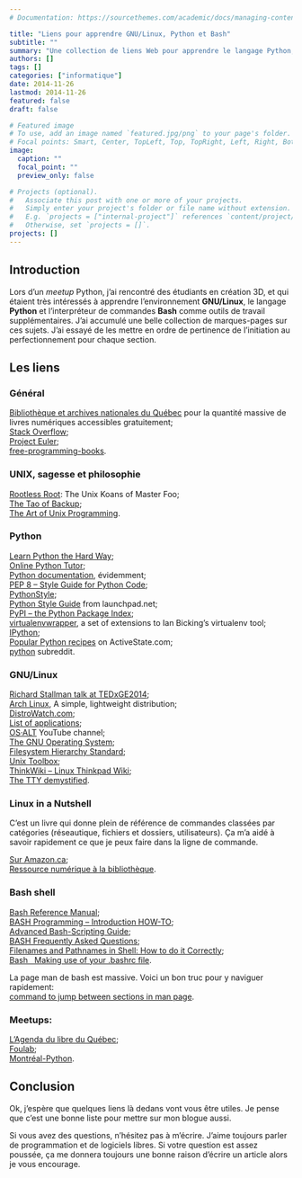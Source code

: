 ```yaml
---
# Documentation: https://sourcethemes.com/academic/docs/managing-content/

title: "Liens pour apprendre GNU/Linux, Python et Bash"
subtitle: ""
summary: "Une collection de liens Web pour apprendre le langage Python, GNU/Linux et l’interpréteur de commandes Bash."
authors: []
tags: []
categories: ["informatique"]
date: 2014-11-26
lastmod: 2014-11-26
featured: false
draft: false

# Featured image
# To use, add an image named `featured.jpg/png` to your page's folder.
# Focal points: Smart, Center, TopLeft, Top, TopRight, Left, Right, BottomLeft, Bottom, BottomRight.
image:
  caption: ""
  focal_point: ""
  preview_only: false

# Projects (optional).
#   Associate this post with one or more of your projects.
#   Simply enter your project's folder or file name without extension.
#   E.g. `projects = ["internal-project"]` references `content/project/deep-learning/index.md`.
#   Otherwise, set `projects = []`.
projects: []
---
```


## Introduction
Lors d’un *meetup* Python, j’ai rencontré des étudiants en création 3D, et qui étaient très intéressés à apprendre l’environnement **GNU/Linux**, le langage **Python** et l’interpréteur de commandes **Bash** comme outils de travail supplémentaires. J’ai accumulé une belle collection de marques-pages sur ces sujets. J’ai essayé de les mettre en ordre de pertinence de l’initiation au perfectionnement pour chaque section.

## Les liens
### Général

[Bibliothèque et archives nationales du Québec](http://www.banq.qc.ca/accueil/) pour la quantité massive de livres numériques accessibles gratuitement;  
[Stack Overflow](http://stackoverflow.com/);  
[Project Euler](https://projecteuler.net/);  
[free-programming-books](https://github.com/vhf/free-programming-books/blob/master/free-programming-books.md).


### UNIX, sagesse et philosophie

[Rootless Root](http://www.catb.org/~esr/writings/unix-koans/index.html): The Unix Koans of Master Foo;  
[The Tao of Backup](http://www.taobackup.com/);  
[The Art of Unix Programming](http://www.faqs.org/docs/artu/index.html).

### Python

[Learn Python the Hard Way](http://learnpythonthehardway.org/book/);  
[Online Python Tutor](http://www.pythontutor.com/);  
[Python documentation](https://docs.python.org/), évidemment;  
[PEP 8 &ndash; Style Guide for Python Code](https://www.python.org/dev/peps/pep-0008/);  
[PythonStyle](https://wiki.python.org/moin/PythonStyle);  
[Python Style Guide](https://dev.launchpad.net/PythonStyleGuide) from launchpad.net;  
[PyPI &ndash; the Python Package Index](https://pypi.python.org/pypi);  
[virtualenvwrapper](http://virtualenvwrapper.readthedocs.org/en/latest/), a set of extensions to Ian Bicking’s virtualenv tool;  
[IPython](http://ipython.org/);  
[Popular Python recipes](http://code.activestate.com/recipes/langs/python/) on ActiveState.com;  
[python](http://www.reddit.com/r/python/) subreddit.


### GNU/Linux

[Richard Stallman talk at TEDxGE2014](http://alexandre.deverteuil.net/blogue/richard-stallman-talk-tedxge2014/);  
[Arch Linux](https://www.archlinux.org/), A simple, lightweight distribution;  
[DistroWatch.com](http://distrowatch.com/);  
[List of applications](https://wiki.archlinux.org/index.php/List_of_applications);  
[OS·ALT](https://www.youtube.com/user/nixiedoeslinux) YouTube channel;  
[The GNU Operating System](http://www.gnu.org/);  
[Filesystem Hierarchy Standard](http://www.pathname.com/fhs/);  
[Unix Toolbox](http://cb.vu/unixtoolbox.xhtml);  
[ThinkWiki &ndash; Linux Thinkpad Wiki](http://www.thinkwiki.org/wiki/ThinkWiki);  
[The TTY demystified](http://www.linusakesson.net/programming/tty/index.php).

### Linux in a Nutshell

C’est un livre qui donne plein de référence de commandes classées par catégories (réseautique, fichiers et dossiers, utilisateurs). Ça m’a aidé à savoir rapidement ce que je peux faire dans la ligne de commande.

[Sur Amazon.ca](http://www.amazon.com/Linux-Nutshell-Ellen-Siever/dp/0596154488);  
[Ressource numérique à la bibliothèque](http://iris.banq.qc.ca/alswww2.dll/APS_ZONES?fn=ViewNotice&q=0004097747).


### Bash shell

[Bash Reference Manual](https://www.gnu.org/software/bash/manual/bashref.html);  
[BASH Programming &ndash; Introduction HOW-TO](http://tldp.org/HOWTO/Bash-Prog-Intro-HOWTO.html);  
[Advanced Bash-Scripting Guide](http://tldp.org/LDP/abs/html/);  
[BASH Frequently Asked Questions](http://mywiki.wooledge.org/BashFAQ);  
[Filenames and Pathnames in Shell: How to do it Correctly](http://www.dwheeler.com/essays/filenames-in-shell.html);  
[Bash &nbsp; Making use of your .bashrc file](http://www.novell.com/coolsolutions/tools/17142.html).

La page man de bash est massive. Voici un bon truc pour y naviguer rapidement:  
[command to jump between sections in man page](https://bbs.archlinux.org/viewtopic.php?pid=848060#p848060).

### Meetups:

[L’Agenda du libre du Québec](http://www.agendadulibre.qc.ca/);  
[Foulab](http://foulab.org/en/wiki/Index_Page);  
[Montréal-Python](http://montrealpython.org/en/).

## Conclusion

Ok, j’espère que quelques liens là dedans vont vous être utiles. Je pense que c’est une bonne liste pour mettre sur mon blogue aussi.

Si vous avez des questions, n’hésitez pas à m’écrire. J’aime toujours parler de programmation et de logiciels libres. Si votre question est assez poussée, ça me donnera toujours une bonne raison d’écrire un article alors je vous encourage.
